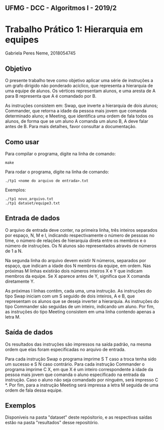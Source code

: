 ## UFMG - DCC - Algoritmos I - 2019/2
# Trabalho Prático 1: Hierarquia em equipes
Gabriela Peres Neme, 2018054745

## Objetivo
O presente trabalho teve como objetivo aplicar uma série de instruções a um grafo dirigido não ponderado acíclico, que representa a hierarquia de uma equipe de alunos. Os vértices representam alunos, e uma aresta de A para B representa que A é comandado por B.

As instruções consistem em: Swap, que inverte a hierarquia de dois alunos; Commander, que retorna a idade da pessoa mais jovem que comanda determinado aluno; e Meeting, que identifica uma ordem de fala todos os alunos, de forma que se um aluno A comanda um aluno B, A deve falar antes de B.
Para mais detalhes, favor consultar a documentação.

## Como usar

Para compilar o programa, digite na linha de comando:
```{bash}  
make
```  
Para rodar o programa, digite na linha de comando:
``` {bash}
./tp1 <nome do arquivo de entrada>.txt
```  

Exemplos:
```  
./tp1 novo_arquivo.txt
./tp1 dataset/equipe3.txt
```  

## Entrada de dados 
O arquivo de entrada deve conter, na primeira linha, três inteiros separados por espaço, N, M e I, indicando respectivamente o número de pessoas no time, o número de relações de hierarquia direta entre os membros e o número de instruções. Os N alunos são representados através de números de 1 a N.

Na segunda linha do arquivo devem existir N números, separados por espaço, que indicam a idade dos N membros da equipe, em ordem. Nas próximas M linhas existirão dois números inteiros X e Y que indicam membros da equipe. Se X aparece antes de Y, significa que X comanda diretamente Y.

As próximas I linhas contêm, cada uma, uma instrução. As instruções do tipo Swap iniciam com um S seguido de dois inteiros, A e B, que representam os alunos que se deseja inverter a hierarquia. As instruções do tipo Commander são seguidas de um inteiro, indicando um aluno. Por fim, as instruções do tipo Meeting consistem em uma linha contendo apenas a letra M.

## Saída de dados
Os resultados das instruções são impressos na saída padrão, na mesma ordem que elas foram especificadas no arquivo de entrada.

Para cada instrução Swap o programa imprime S T caso a troca tenha sido um sucesso e S N caso contrário. Para cada instrução Commander o programa imprime C X, em que X é um inteiro correspondente à idade da pessoa mais jovem que comanda o aluno especificado na entrada da instrução. Caso o aluno não seja comandado por ninguém, será impresso C *. 	Por fim, para a instrução Meeting será impressa a letra M seguida de uma ordem de fala dessa equipe.

## Exemplos
Disponíveis na pasta "dataset" deste repósitorio, e as respectivas saídas estão na pasta "resultados" desse repositório.